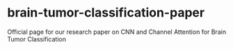 # brain-tumor-classification-paper
Official page for our research paper on CNN and Channel Attention for Brain Tumor Classification
